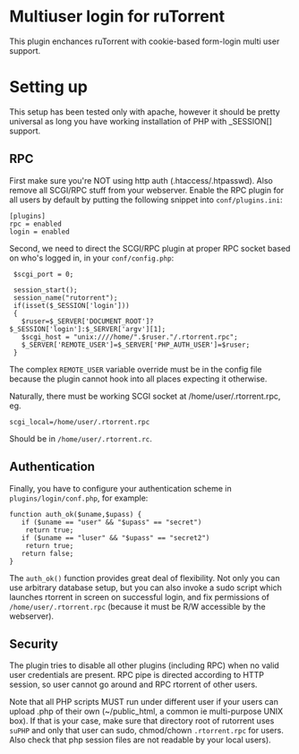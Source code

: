 Multiuser login for ruTorrent
=============================

This plugin enchances ruTorrent with cookie-based form-login multi user support.

Setting up
==========

This setup has been tested only with apache, however it should be pretty universal as long
you have working installation of PHP with _SESSION[] support.

RPC
---

First make sure you're NOT using http auth (.htaccess/.htpasswd).
Also remove all SCGI/RPC stuff from your webserver.
Enable the RPC plugin for all users by default by putting the following snippet into `conf/plugins.ini`:

    [plugins]
    rpc = enabled
    login = enabled

Second, we need to direct the SCGI/RPC plugin at proper RPC socket based on who's logged in, in your `conf/config.php`:

     $scgi_port = 0;
     
     session_start();
     session_name("rutorrent");
     if(isset($_SESSION['login']))
     {
       $ruser=$_SERVER['DOCUMENT_ROOT']?$_SESSION['login']:$_SERVER['argv'][1];
       $scgi_host = "unix:////home/".$ruser."/.rtorrent.rpc";
       $_SERVER['REMOTE_USER']=$_SERVER['PHP_AUTH_USER']=$ruser;
     }


The complex `REMOTE_USER` variable override must be in the config file because the plugin cannot
hook into all places expecting it otherwise.

Naturally, there must be working SCGI socket at /home/user/.rtorrent.rpc, eg.

    scgi_local=/home/user/.rtorrent.rpc

Should be in `/home/user/.rtorrent.rc`.


Authentication
--------------

Finally, you have to configure your authentication scheme in `plugins/login/conf.php`, for example:

    function auth_ok($uname,$upass) {
       if ($uname == "user" && "$upass" == "secret")
        return true;
       if ($uname == "luser" && "$upass" == "secret2")
        return true;
       return false;
    }
    
The `auth_ok()` function provides great deal of flexibility. Not only you can use arbitrary database setup,
but you can also invoke a sudo script which launches rtorrent in screen on successful login,
and fix permissions of `/home/user/.rtorrent.rpc` (because it must be R/W accessible by the webserver).

Security
--------
The plugin tries to disable all other plugins (including RPC) when no valid user credentials are present.
RPC pipe is directed according to HTTP session, so user cannot go around and RPC rtorrent of other users.

Note that all PHP scripts MUST run under different user if your users can upload .php of their own (~/public_html, a common
ie multi-purpose UNIX box). If that is your case, make sure that directory root of rutorrent uses ``suPHP``
and only that user can sudo, chmod/chown ```.rtorrent.rpc``` for users. Also check that php session files
are not readable by your local users).

